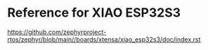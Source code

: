# Reference for XIAO ESP32S3
https://github.com/zephyrproject-rtos/zephyr/blob/main//boards/xtensa/xiao_esp32s3/doc/index.rst

